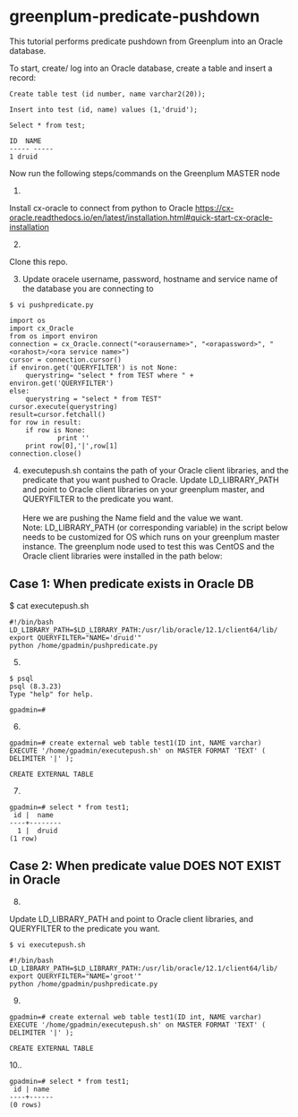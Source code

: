 # greenplum-predicate-pushdown

This tutorial performs predicate pushdown from Greenplum into an Oracle database.

To start, create/ log into an Oracle database, create a table and insert a record:
 
`Create table test (id number, name varchar2(20));`

`Insert into test (id, name) values (1,'druid');`

`Select * from test;`
```
ID  NAME                
----- -----
1 druid           	
```

Now run the following steps/commands on the Greenplum MASTER node

1.

Install cx-oracle to connect from python to Oracle
https://cx-oracle.readthedocs.io/en/latest/installation.html#quick-start-cx-oracle-installation 

2.
 
Clone this repo.
 
3. Update oracele username, password, hostname and service name of the database you are connecting to
 
`$ vi pushpredicate.py `

```
import os
import cx_Oracle
from os import environ
connection = cx_Oracle.connect("<orausername>", "<orapassword>", "<orahost>/<ora service name>")
cursor = connection.cursor()
if environ.get('QUERYFILTER') is not None:
	querystring= "select * from TEST where " + environ.get('QUERYFILTER')
else:
	querystring = "select * from TEST"
cursor.execute(querystring)
result=cursor.fetchall()
for row in result:
	if row is None:
    		print ''
	print row[0],'|',row[1]
connection.close()
```

4. executepush.sh contains the path of your Oracle client libraries, and the predicate that you want pushed to Oracle.
Update LD_LIBRARY_PATH and point to Oracle client libraries on your greenplum master, and QUERYFILTER to the predicate you want.
<br><br/>
Here we are pushing the Name field and the value we want. <br/>
Note: LD_LIBRARY_PATH (or corresponding variable) in the script below needs to be customized for OS which runs on your greenplum master instance. The greenplum node used to test this was CentOS and the Oracle client libraries were installed in the path below:

## Case 1: When predicate exists in Oracle DB

$ cat executepush.sh 

```
#!/bin/bash
LD_LIBRARY_PATH=$LD_LIBRARY_PATH:/usr/lib/oracle/12.1/client64/lib/
export QUERYFILTER="NAME='druid'"
python /home/gpadmin/pushpredicate.py
 ```
5.
```
$ psql
psql (8.3.23)
Type "help" for help.
 
gpadmin=#
``` 
6.
```
gpadmin=# create external web table test1(ID int, NAME varchar) EXECUTE '/home/gpadmin/executepush.sh' on MASTER FORMAT 'TEXT' ( DELIMITER '|' );
 
CREATE EXTERNAL TABLE
 ```
 7.
``` 
gpadmin=# select * from test1;
 id |  name 
----+--------
  1 |  druid
(1 row)
 ```
##  Case 2: When predicate value DOES NOT EXIST in Oracle 

8.
Update LD_LIBRARY_PATH and point to Oracle client libraries, and QUERYFILTER to the predicate you want.

`$ vi executepush.sh `
``` 
#!/bin/bash
LD_LIBRARY_PATH=$LD_LIBRARY_PATH:/usr/lib/oracle/12.1/client64/lib/
export QUERYFILTER="NAME='groot'"
python /home/gpadmin/pushpredicate.py
 ```
9.
```
gpadmin=# create external web table test1(ID int, NAME varchar) EXECUTE '/home/gpadmin/executepush.sh' on MASTER FORMAT 'TEXT' ( DELIMITER '|' );
 
CREATE EXTERNAL TABLE
``` 
10..
``` 
gpadmin=# select * from test1;
 id | name
----+------
(0 rows)
```

